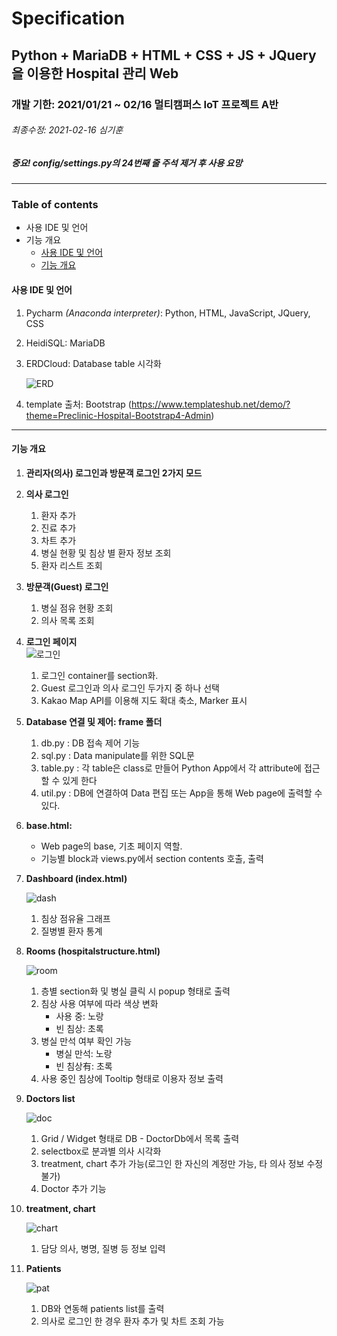 # Specification
## Python + MariaDB + HTML + CSS + JS + JQuery을 이용한 Hospital 관리 Web

### 개발 기한: 2021/01/21 ~ 02/16 멀티캠퍼스 IoT 프로젝트 A반
###### 최종수정: 2021-02-16 심기훈
##### 중요! config/settings.py의 24번째 줄 주석 제거 후 사용 요망
------------------------------------------------------------------
### Table of contents
  * 사용 IDE 및 언어
  * 기능 개요
      * [사용 IDE 및 언어](#use)
      * [기능 개요](#dd)

#### 사용 IDE 및 언어
  1. Pycharm *(Anaconda interpreter)*: Python, HTML, JavaScript, JQuery, CSS
  2. HeidiSQL: MariaDB
  3. ERDCloud: Database table 시각화
        
        ![ERD](https://user-images.githubusercontent.com/37172546/107970973-32824180-6ff5-11eb-8905-f280935409ff.jpg)

  4. template 출처: Bootstrap (https://www.templateshub.net/demo/?theme=Preclinic-Hospital-Bootstrap4-Admin)
  ------------------------------------------------------------------
  
#### 기능 개요
  1. **관리자(의사) 로그인과 방문객 로그인 2가지 모드**
  2. **의사 로그인**
      1. 환자 추가
      2. 진료 추가
      3. 차트 추가
      4. 병실 현황 및 침상 별 환자 정보 조회
      5. 환자 리스트 조회
  
  3. **방문객(Guest) 로그인**
      1. 병실 점유 현황 조회
      2. 의사 목록 조회
      
  4. **로그인 페이지**      
      ![로그인](https://user-images.githubusercontent.com/37172546/107971118-6493a380-6ff5-11eb-8002-1c97426ce639.JPG)
      1. 로그인 container를 section화.
      2. Guest 로그인과 의사 로그인 두가지 중 하나 선택
      3. Kakao Map API를 이용해 지도 확대 축소, Marker 표시
  
  5. **Database 연결 및 제어: frame 폴더**
      1. db.py : DB 접속 제어 기능
      2. sql.py : Data manipulate를 위한 SQL문
      3. table.py : 각 table은 class로 만들어 Python App에서 각 attribute에 접근할 수 있게 한다
      4. util.py : DB에 연결하여 Data 편집 또는 App을 통해 Web page에 출력할 수 있다.
  
  6. **base.html:** 
      - Web page의 base, 기초 페이지 역할. 
      - 기능별 block과 views.py에서 section contents 호출, 출력
  
  7. **Dashboard (index.html)**
  
        ![dash](https://user-images.githubusercontent.com/37172546/107970937-2302f880-6ff5-11eb-922b-ef908c1bd556.JPG)      
      1. 침상 점유율 그래프
      2. 질병별 환자 통계
  
  8. **Rooms (hospitalstructure.html)**
  
      ![room](https://user-images.githubusercontent.com/37172546/107970852-06ff5700-6ff5-11eb-953a-72df1fdf4eb6.jpg)
      1. 층별 section화 및 병실 클릭 시 popup 형태로 출력
      2. 침상 사용 여부에 따라 색상 변화
          - 사용 중: 노랑
          - 빈 침상: 초록
      3. 병실 만석 여부 확인 가능
          - 병실 만석: 노랑
          - 빈 침상有: 초록
      4. 사용 중인 침상에 Tooltip 형태로 이용자 정보 출력

  9. **Doctors list**
  
        ![doc](https://user-images.githubusercontent.com/37172546/107971561-f9969c80-6ff5-11eb-83ea-4b9fe1a540d1.jpg)
      1. Grid / Widget 형태로 DB - DoctorDb에서 목록 출력
      2. selectbox로 분과별 의사 시각화
      3. treatment, chart 추가 가능(로그인 한 자신의 계정만 가능, 타 의사 정보 수정 불가)
      4. Doctor 추가 기능

  10. **treatment, chart**
  
        ![chart](https://user-images.githubusercontent.com/37172546/107971891-6316ab00-6ff6-11eb-8bbd-35afd435fa20.JPG)
      1. 담당 의사, 병명, 질병 등 정보 입력
      
  11. **Patients**
  
        ![pat](https://user-images.githubusercontent.com/37172546/107971712-2945a480-6ff6-11eb-82ec-5b9bd2bed358.jpg)
      1. DB와 연동해 patients list를 출력
      2. 의사로 로그인 한 경우 환자 추가 및 차트 조회 가능
  
